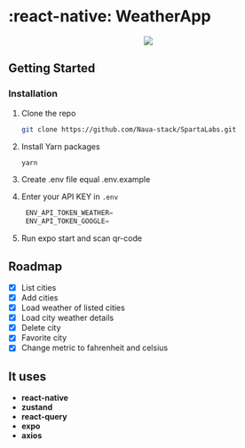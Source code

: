 # :react-native: WeatherApp

<!-- ABOUT THE PROJECT -->

<div align="center">
<img  src="/docs/home.jpeg" />
</div>

<!-- GETTING STARTED -->

## Getting Started

### Installation

1. Clone the repo
   ```sh
   git clone https://github.com/Naua-stack/SpartaLabs.git
   ```
2. Install Yarn packages
   ```sh
   yarn
   ```
3. Create .env file equal .env.example

4. Enter your API KEY in `.env`
   ```js
    ENV_API_TOKEN_WEATHER=
    ENV_API_TOKEN_GOOGLE=
   ```
5. Run expo start and scan qr-code

## Roadmap

- [x] List cities
- [x] Add cities
- [x] Load weather of listed cities
- [x] Load city weather details
- [x] Delete city
- [x] Favorite city
- [x] Change metric to fahrenheit and celsius

## It uses

- **react-native**
- **zustand**
- **react-query**
- **expo**
- **axios**
